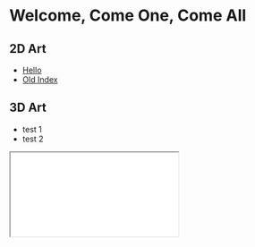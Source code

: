 # Welcome, Come One, Come All

## 2D Art
- [Hello](https://ericawinfrey.myportfolio.com/)
- [Old Index](./indez'demo'.html)

## 3D Art
- test 1
- test 2
<iframe src = "aquarica.github.io/ProgrammingDigitalMedia/sketches/1" style="width=60%"></iframe>